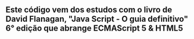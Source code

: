 #
 ## Este código vem dos estudos com o livro de David Flanagan, "Java Script - O guia definitivo" 6° edição que abrange ECMAScript 5 & HTML5
